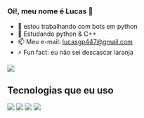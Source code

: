 ###  Oi!, meu nome é Lucas 👋


- 🔭 estou trabalhando com bots em python                                       
- 🌱 Estudando python & C++
- 📫 Meu e-mail: lucasgp447@gmail.com
- ⚡ Fun fact: eu não sei descascar laranja

![](https://github-readme-stats.vercel.app/api/top-langs?username=LucasGomesLG&hide=html,scss,stylus,blade,jupyter%20notebook,python,css,shell,batchfile,dockerfile,typescript&theme=algolia&show_icons=true)

## Tecnologias que eu uso 



![](https://img.shields.io/badge/Python-3776AB?style=for-the-badge&logo=python&logoColor=white)
![](https://img.shields.io/badge/C%2B%2B-00599C?style=for-the-badge&logo=c%2B%2B&logoColor=white)
![](https://img.shields.io/badge/Arduino-00979D?style=for-the-badge&logo=Arduino&logoColor=white)  ![](https://media.giphy.com/media/v1.Y2lkPTc5MGI3NjExZmNjM2NiZWE1YjA4MWI4NWNlM2UwOTE5ZDcxODc1ZDA3ZWFlZDJhZCZlcD12MV9pbnRlcm5hbF9naWZzX2dpZklkJmN0PXM/sLxq34RleLBPa/giphy.gif)
